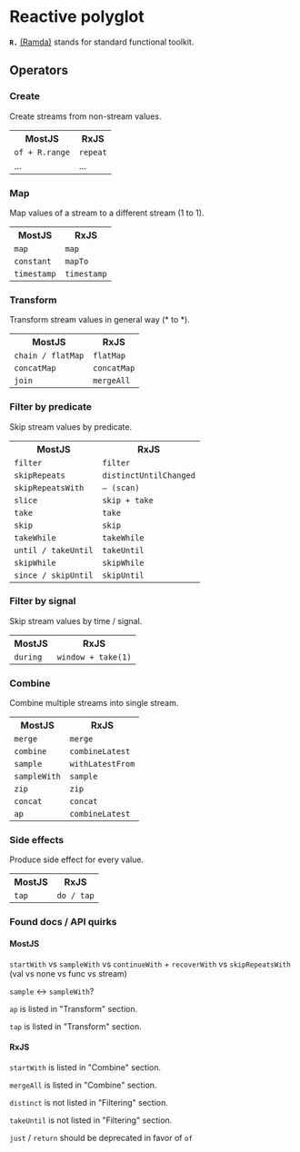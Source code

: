 # Reactive polyglot

**`R.`** [(Ramda)](http://ramdajs.com/0.19.1/index.html) stands for standard functional toolkit.

## Operators

### Create

Create streams from non-stream values.

<table>
<tr><th>MostJS</th><th>RxJS</th></tr>
<tr><td><code>of + R.range</code></td><td><code>repeat</code></td></tr>
<tr><td>...</td><td>...</td></tr>
</table>

### Map

Map values of a stream to a different stream (1 to 1).

<table>
<tr><th>MostJS</th><th>RxJS</th></tr>
<tr><td><code>map</code></td><td><code>map</code></td></tr>
<tr><td><code>constant</code></td><td><code>mapTo</code></td></tr>
<tr><td><code>timestamp</code></td><td><code>timestamp</code></td></tr>
</table>

### Transform

Transform stream values in general way (* to *).

<table>
<tr><th>MostJS</th><th>RxJS</th></tr>
<tr><td><code>chain / flatMap</code></td><td><code>flatMap</code></td></tr>
<tr><td><code>concatMap</code></td><td><code>concatMap</code></td></tr>
<tr><td><code>join</code></td><td><code>mergeAll</code></td></tr>
</table>

### Filter by predicate

Skip stream values by predicate.

<table>
<tr><th>MostJS</th><th>RxJS</th></tr>
<tr><td><code>filter</code></td><td><code>filter</code></td></tr>
<tr><td><code>skipRepeats</code></td><td><code>distinctUntilChanged</code></td></tr>
<tr><td><code>skipRepeatsWith</code></td><td><code>– (scan)</code></td></tr>
<tr><td><code>slice</code></td><td><code>skip + take</code></td></tr>
<tr><td><code>take</code></td><td><code>take</code></td></tr>
<tr><td><code>skip</code></td><td><code>skip</code></td></tr>
<tr><td><code>takeWhile</code></td><td><code>takeWhile</code></td></tr>
<tr><td><code>until / takeUntil</code></td><td><code>takeUntil</code></td></tr>
<tr><td><code>skipWhile</code></td><td><code>skipWhile</code></td></tr>
<tr><td><code>since / skipUntil</code></td><td><code>skipUntil</code></td></tr>
</table>

### Filter by signal

Skip stream values by time / signal.

<table>
<tr><th>MostJS</th><th>RxJS</th></tr>
<tr><td><code>during</code></td><td><code>window + take(1)</code></td></tr>
</table>

### Combine 

Combine multiple streams into single stream.

<table>
<tr><th>MostJS</th><th>RxJS</th></tr>
<tr><td><code>merge</code></td><td><code>merge</code></td></tr>
<tr><td><code>combine</code></td><td><code>combineLatest</code></td></tr>
<tr><td><code>sample</code></td><td><code>withLatestFrom</code></td></tr>
<tr><td><code>sampleWith</code></td><td><code>sample</code></td></tr>
<tr><td><code>zip</code></td><td><code>zip</code></td></tr>
<tr><td><code>concat</code></td><td><code>concat</code></td></tr>
<tr><td><code>ap</code></td><td><code>combineLatest</code></td></tr>
</table>

### Side effects 

Produce side effect for every value.

<table>
<tr><th>MostJS</th><th>RxJS</th></tr>
<tr><td><code>tap</code></td><td><code>do / tap</code></td></tr>
</table>

### Found docs / API quirks

#### MostJS 

`startWith` vs `sampleWith` vs `continueWith` + `recoverWith` vs `skipRepeatsWith`<br/>
(val vs none vs func vs stream)

`sample` <-> `sampleWith`?

`ap` is listed in "Transform" section.

`tap` is listed in "Transform" section.

#### RxJS

`startWith` is listed in "Combine" section.

`mergeAll` is listed in "Combine" section.

`distinct` is not listed in "Filtering" section.

`takeUntil` is not listed in "Filtering" section.

`just` / `return` should be deprecated in favor of `of`
